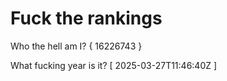 # Fuck the rankings

Who the hell am I?
{ 16226743 }

What fucking year is it?
[ 2025-03-27T11:46:40Z ]
